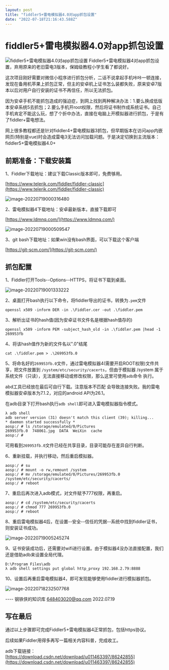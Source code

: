 ```yaml
---
layout: post
title: "fiddler5+雷电模拟器4.0对app抓包设置"
date: "2022-07-18T21:16:43.588Z"
---
```

fiddler5+雷电模拟器4.0对app抓包设置
=========================

![fiddler5+雷电模拟器4.0对app抓包设置](https://img2022.cnblogs.com/blog/1819583/202207/1819583-20220719021012019-693961335.png) Fiddler5+雷电模拟器4对app抓包设置，弃用原来的老旧雷电3版本，保姆级教程小学生看了都说好。

这次项目刚好需要对微信小程序进行抓包分析，二话不说拿起手机咔咔一顿连接，发现在备用机苹果上抓包正常，但主的安卓机上证书怎么装都失败，原来安卓7版本以后对用户自行安装的证书不再信任，所以无法抓包。

因为安卓手机不能抓包造成的强迫症，到网上找到两种解决办法：1.要么换成低版本安卓系统5去抓包；2.要么手机开root权限，然后将证书制作成系统证书。自己手机肯定不能这么玩，想了个折中办法，直接在电脑上开模拟器进行抓包，于是有了fiddler+雷电想法。

网上很多教程都还是针对fiddler4+雷电模拟器3抓包，但早期版本在访问app内嵌网页(特别是vue)时会造成雷电3无法访问加载问题。于是决定切换到主流版本：fiddler5+雷电模拟器4.0+

前期准备：下载安装篇
----------

1、Fiddler下载地址：建议下载Classic版本即可，免费够用。

[https://www.telerik.com/fiddler/fiddler-classic](https://www.telerik.com/fiddler/fiddler-classic)

![image-20220719000316480](https://s2.loli.net/2022/07/19/e7O9Yjcq34wAKka.png)

2、雷电模拟器4下载地址：安卓最新版本，直接下载即可

[https://www.ldmnq.com/](https://www.ldmnq.com/)

![image-20220719000509547](https://s2.loli.net/2022/07/19/gxnsvGQFqyAK59e.png)

3、git bash下载地址：如果win没有bash界面，可以下载这个客户端

[https://git-scm.com/](https://git-scm.com/)

抓包配置
----

1、Fiddler打开Tools--Options--HTTPS，将证书下载到桌面。

![image-20220719001333222](https://s2.loli.net/2022/07/19/AO73Z9S2VhUjLxE.png)

2、桌面打开bash执行以下命令，将fiddler导出的证书，转换为`.pem`文件

    openssl x509 -inform DER -in .\Fiddler.cer -out .\fiddler.pem
    

3、解析出证书的hash值(因为安卓证书文件名是根据hash值存的)

    openssl x509 -inform PEM -subject_hash_old -in .\fiddler.pem |head -1
    269953fb
    

4、将该hash值作为新的文件名以".0"结尾

    cat .\fiddler.pem > .\269953fb.0
    

5、将命名好的`269953fb.0`文件，通过雷电模拟器4(需要开启ROOT权限)文件共享，把文件放置到 `/system/etc/security/cacerts`，但由于模拟器 /system 属于系统文件（只读），无法直接移动或修改权限，那么这里可使用`adb`命令 执行。

abd工具已经放在最后可自行下载。注意版本不匹配 会导致连接失败。我的雷电模拟器安卓版本为7.1.2，对应的android API为26.1。

在adb目录下打开bash执行`adb shell`即可进入雷电模拟器指令模式。

    λ adb shell
    adb server version (31) doesn't match this client (39); killing...
    * daemon started successfully *
    aosp:/ # ls /storage/emulated/0/Pictures
    269953fb.0  748061.jpg  DATA  WeiXin  cache
    aosp:/ #
    

可用看到`269953fb.0`文件已经在共享目录，目录可能存在差异自行判断。

6、重新挂载，并执行移动，然后重启模拟器。

    aosp:/ # su
    aosp:/ # mount -o rw,remount /system
    aosp:/ # mv /storage/emulated/0/Pictures/269953fb.0 /system/etc/security/cacerts/
    aosp:/ # reboot
    

7、重启后再次进入adb模式，对文件赋予777权限，再重启。

    aosp:/ # cd /system/etc/security/cacerts
    aosp:/ # chmod 777 269953fb.0
    aosp:/ # reboot
    

8、重启雷电模拟器4后，在设置--安全--信任的凭据--系统中找到fiddler证书，则安装证书成功。

![image-20220719005245274](https://s2.loli.net/2022/07/19/faRgkVjKE5Dwyvi.png)

9、证书安装成功后，还需要对wifi进行设置。由于模拟器4没办法直接配置，我们还是借助adb来设置全局代理。

    D:\Program Files\adb
    λ adb shell settings put global http_proxy 192.168.2.79:8888
    

10、设置后再重启雷电模拟器4，即可发现能够使用fiddler进行模拟器抓包。

![image-20220718232507768](https://s2.loli.net/2022/07/19/EhF6KrfpJsPdM4a.png)

\---- 钢铁侠的知识库 648403020@qq.com 2022.07.19

写在最后
----

通过以上步骤即可完成Fiddler5+雷电模拟器4正常抓包，包括https协议。

后续如果Fiddler用得多再写一篇相关内容科普，完成收工。

adb下载链接：[https://download.csdn.net/download/u011463397/86242855](https://download.csdn.net/download/u011463397/86242855)